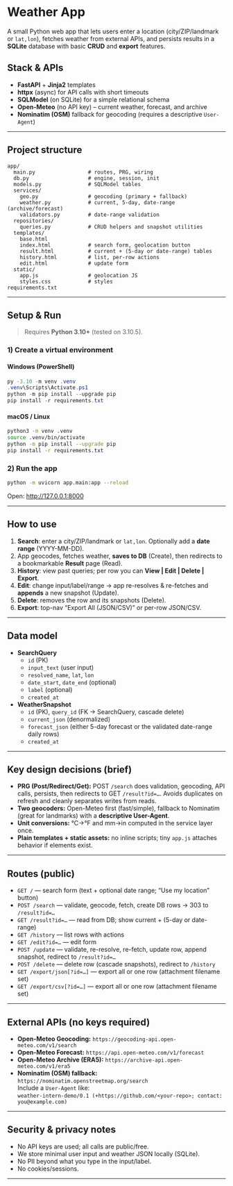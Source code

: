 # Weather App

A small Python web app that lets users enter a location (city/ZIP/landmark or `lat,lon`), fetches weather from external APIs, and persists results in a **SQLite** database with basic **CRUD** and **export** features. 

## Stack & APIs

- **FastAPI** + **Jinja2** templates
- **httpx** (async) for API calls with short timeouts
- **SQLModel** (on SQLite) for a simple relational schema
- **Open-Meteo** (no API key) – current weather, forecast, and archive
- **Nominatim (OSM)** fallback for geocoding (requires a descriptive `User-Agent`)

---

## Project structure

```
app/
  main.py                 # routes, PRG, wiring
  db.py                   # engine, session, init
  models.py               # SQLModel tables
  services/
    geo.py                # geocoding (primary + fallback)
    weather.py            # current, 5-day, date-range (archive/forecast)
    validators.py         # date-range validation
  repositories/
    queries.py            # CRUD helpers and snapshot utilities
  templates/
    base.html
    index.html            # search form, geolocation button
    result.html           # current + (5-day or date-range) tables
    history.html          # list, per-row actions
    edit.html             # update form
  static/
    app.js                # geolocation JS
    styles.css            # styles
requirements.txt
```

---

## Setup & Run

> Requires **Python 3.10+** (tested on 3.10.5).

### 1) Create a virtual environment

#### Windows (PowerShell)
```powershell
py -3.10 -m venv .venv
.venv\Scripts\Activate.ps1
python -m pip install --upgrade pip
pip install -r requirements.txt
```

#### macOS / Linux
```bash
python3 -m venv .venv
source .venv/bin/activate
python -m pip install --upgrade pip
pip install -r requirements.txt
```

### 2) Run the app
```bash
python -m uvicorn app.main:app --reload
```
Open: http://127.0.0.1:8000

---

## How to use

1. **Search**: enter a city/ZIP/landmark or `lat,lon`. Optionally add a **date range** (YYYY-MM-DD).  
2. App geocodes, fetches weather, **saves to DB** (Create), then redirects to a bookmarkable **Result** page (Read).  
3. **History**: view past queries; per row you can **View | Edit | Delete | Export**.  
4. **Edit**: change input/label/range → app re-resolves & re-fetches and **appends** a new snapshot (Update).  
5. **Delete**: removes the row and its snapshots (Delete).  
6. **Export**: top-nav “Export All (JSON/CSV)” or per-row JSON/CSV.

---

## Data model

- **SearchQuery**
  - `id` (PK)
  - `input_text` (user input)
  - `resolved_name`, `lat`, `lon`
  - `date_start`, `date_end` (optional)
  - `label` (optional)
  - `created_at`
- **WeatherSnapshot**
  - `id` (PK), `query_id` (FK → SearchQuery, cascade delete)
  - `current_json` (denormalized)
  - `forecast_json` (either 5-day forecast or the validated date-range daily rows)
  - `created_at`

---

## Key design decisions (brief)

- **PRG (Post/Redirect/Get):** POST `/search` does validation, geocoding, API calls, persists, then redirects to GET `/result?id=…`. Avoids duplicates on refresh and cleanly separates writes from reads.
- **Two geocoders:** Open-Meteo first (fast/simple), fallback to Nominatim (great for landmarks) with a **descriptive User-Agent**.
- **Unit conversions:** °C→°F and mm→in computed in the service layer once.
- **Plain templates + static assets:** no inline scripts; tiny `app.js` attaches behavior if elements exist.

---

## Routes (public)

- `GET /` — search form (text + optional date range; “Use my location” button)
- `POST /search` — validate, geocode, fetch, create DB rows → 303 to `/result?id=…`
- `GET /result?id=…` — read from DB; show current + (5-day or date-range)
- `GET /history` — list rows with actions
- `GET /edit?id=…` — edit form
- `POST /update` — validate, re-resolve, re-fetch, update row, append snapshot, redirect to `/result?id=…`
- `POST /delete` — delete row (cascade snapshots), redirect to `/history`
- `GET /export/json[?id=…]` — export all or one row (attachment filename set)
- `GET /export/csv[?id=…]` — export all or one row (attachment filename set)

---

## External APIs (no keys required)

- **Open-Meteo Geocoding:** `https://geocoding-api.open-meteo.com/v1/search`
- **Open-Meteo Forecast:** `https://api.open-meteo.com/v1/forecast`
- **Open-Meteo Archive (ERA5):** `https://archive-api.open-meteo.com/v1/era5`
- **Nominatim (OSM) fallback:** `https://nominatim.openstreetmap.org/search`  
  Include a `User-Agent` like:  
  `weather-intern-demo/0.1 (+https://github.com/<your-repo>; contact: you@example.com)`

---

## Security & privacy notes

- No API keys are used; all calls are public/free.
- We store minimal user input and weather JSON locally (SQLite).
- No PII beyond what you type in the input/label.  
- No cookies/sessions.

---
